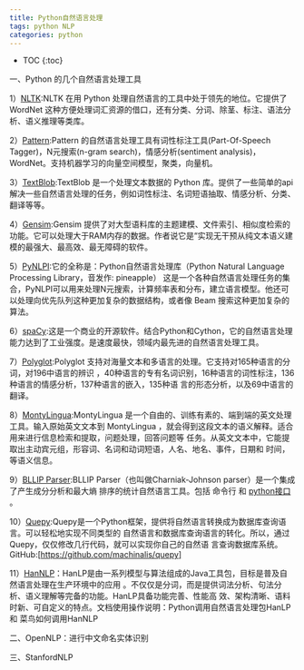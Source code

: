 ```yaml
---
title: Python自然语言处理
tags: python NLP
categories: python
---
```


* TOC
{:toc}

一、Python 的几个自然语言处理工具

1）[NLTK]:NLTK 在用 Python 处理自然语言的工具中处于领先的地位。它提供了 WordNet 这种方便处理词汇资源的借口，还有分类、分词、除茎、标注、语法分析、语义推理等类库。

2）[Pattern]:Pattern 的自然语言处理工具有词性标注工具(Part-Of-Speech Tagger)，N元搜索(n-gram search)，情感分析(sentiment analysis)，WordNet。支持机器学习的向量空间模型，聚类，向量机。

3）[TextBlob]:TextBlob 是一个处理文本数据的 Python 库。提供了一些简单的api解决一些自然语言处理的任务，例如词性标注、名词短语抽取、情感分析、分类、翻译等等。

4）[Gensim]:Gensim 提供了对大型语料库的主题建模、文件索引、相似度检索的功能。它可以处理大于RAM内存的数据。作者说它是“实现无干预从纯文本语义建模的最强大、最高效、最无障碍的软件。

5）[PyNLPI]:它的全称是：Python自然语言处理库（Python Natural Language Processing Library，音发作: pineapple） 这是一个各种自然语言处理任务的集合，PyNLPI可以用来处理N元搜索，计算频率表和分布，建立语言模型。他还可以处理向优先队列这种更加复杂的数据结构，或者像 Beam 搜索这种更加复杂的算法。

6）[spaCy]:这是一个商业的开源软件。结合Python和Cython，它的自然语言处理能力达到了工业强度。是速度最快，领域内最先进的自然语言处理工具。

7）[Polyglot]:Polyglot 支持对海量文本和多语言的处理。它支持对165种语言的分词，对196中语言的辨识
  ，40种语言的专有名词识别，16种语言的词性标注，136种语言的情感分析，137种语言的嵌入，135种语
  言的形态分析，以及69中语言的翻译。

8）[MontyLingua]:MontyLingua 是一个自由的、训练有素的、端到端的英文处理工具。输入原始英文文本到 
  MontyLingua ，就会得到这段文本的语义解释。适合用来进行信息检索和提取，问题处理，回答问题等
  任务。从英文文本中，它能提取出主动宾元组，形容词、名词和动词短语，人名、地名、事件，日期和
  时间，等语义信息。

9）[BLLIP Parser]:BLLIP Parser（也叫做Charniak-Johnson parser）是一个集成了产生成分分析和最大熵
  排序的统计自然语言工具。包括 命令行 和 [python接口] 。

10）[Quepy]:Quepy是一个Python框架，提供将自然语言转换成为数据库查询语言。可以轻松地实现不同类型的
   自然语言和数据库查询语言的转化。所以，通过Quepy，仅仅修改几行代码，就可以实现你自己的自然语
   言查询数据库系统。GitHub:[https://github.com/machinalis/quepy]

11）[HanNLP]：HanLP是由一系列模型与算法组成的Java工具包，目标是普及自然语言处理在生产环境中的应用
   。不仅仅是分词，而是提供词法分析、句法分析、语义理解等完备的功能。HanLP具备功能完善、性能高
   效、架构清晰、语料时新、可自定义的特点。文档使用操作说明：Python调用自然语言处理包HanLP 和 
   菜鸟如何调用HanNLP
   
二、OpenNLP：进行中文命名实体识别

三、StanfordNLP















[NLTK]: https://www.nltk.org/
[Pattern]: https://github.com/clips/pattern
[TextBlob]:https://textblob.readthedocs.io/en/dev/
[Gensim]:https://github.com/piskvorky/gensim
[PyNLPI]:https://pynlpir.readthedocs.io/en/latest/api.html
[spaCy]:https://github.com/proycon/pynlpl
[Polyglot]:https://pypi.org/project/polyglot/
[MontyLingua]:http://alumni.media.mit.edu/~hugo/montylingua/
[BLLIP Parser]:https://github.com/BLLIP/bllip-parser
[python接口]:https://pypi.org/project/bllipparser/
[Quepy]:https://github.com/machinalis/quepy
[https://github.com/machinalis/quepy]:https://github.com/machinalis/quepy
[HanNLP]:http://hanlp.linrunsoft.com
[Python调用自然语言处理包HanLP]:http://www.hankcs.com/nlp/python-calls-hanlp.html
[菜鸟如何调用HanNLP]:https://blog.csdn.net/tianbwin2995/article/details/50938796                                   


